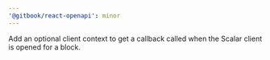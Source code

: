 ```yaml
---
'@gitbook/react-openapi': minor
---
```


Add an optional client context to get a callback called when the Scalar client is opened for a block.
